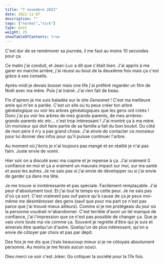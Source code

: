 ```yaml
---
title: "7 novembre 2022"
date: 2022-11-07
description: ""
tags: ["normal","sick"]
type: post
weight: 25
showTableOfContents: true
---
```


C'est dur de se remémorer sa journée, il me faut au moins 10 secondes pour ça.

Ce matin j'ai conduit, et Jean-Luc a dit que c'était bien. J'ai appris à me garer en marche arrière, j'ai réussi au bout de la deuxième fois mais ça c'est grâce à ses conseils.

Après-midi je devais bosser mais one life j'ai préféré regarder un film de Noël avec ma mère. Puis j'ai trainé. J'ai rien fait de beau.

Fin d'aprem je me suis baladée sur le site *Geneanet* ! C'est ma meilleure amie qui m'en a parlée. C'est un site où tu peux créer ton arbre généalogique ou voir les arbres généalogiques que les gens ont créés ! Donc j'ai pu voir les arbres de mes grands-parents, de mes arrières-grands-parents etc etc... c'est trop intéressant ! J'ai montré ça à ma mère. Un monsieur qui doit faire partie de sa famille a fait du bon boulot. Du côté de mon père il n'y a pas grand chose. J'ai envie de contacter ce monsieur pour lui donner des infos pour qu'il puisse continuer l'arbre.

Au moment où j'écris je n'ai toujours pas mangé et en réalité je n'ai pas faim. Juste envie de vomir.

Hier soir on a discuté avec ma copine et je repense à ça. J'ai vraiment 0 confiance en moi et ça a vraiment un mauvais impact sur moi, sur ma santé et aussi les autres. Je ne sais pas si j'ai envie de développer ou si j'ai envie de garder ça dans ma tête.

Je me trouve si inintéressante et pas spéciale. Facilement remplaçable. J'ai peur d'absolument tout. Et j'ai tout le temps 
eu cette peur. Je ne sais pas d'où ça sort. C'est vraiment pas ouf parce qu'à cause de ça je peux moi-même me désintéresser 
des gens (sauf que pour ma part ce n'est pas parce que j'ai trouvé mieux ailleurs). Comme si je me protégeais du jour où la 
personne voudrait m'abandonner. C'est terrible d'avoir un tel manque de confiance, j'ai l'impression que ce n'est pas possible
de changer ça. Que je vais vivre toute ma vie comme ça. Souvent je regrette d'être qui je suis et aimerais être quelqu'un d'autre.
Quelqu'un de plus intéressant, qu'on a envie de côtoyer par choix et pas par dépit.

Des fois je me dis que j'irais beaucoup mieux si je ne côtoyais absolument personne. Au moins je me ferais aucun souci.

Dieu merci ce soir c'est Joker. Go critiquer la société pour la 17e fois.